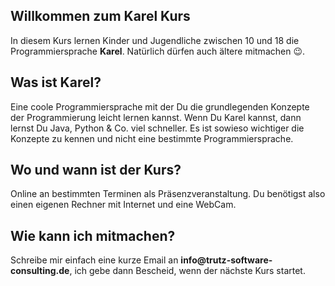 ## Willkommen zum Karel Kurs

In diesem Kurs lernen Kinder und Jugendliche zwischen 10 und 18 die Programmiersprache __Karel__. Natürlich dürfen auch ältere mitmachen 😉.

## Was ist Karel?

Eine coole Programmiersprache mit der Du die grundlegenden Konzepte der Programmierung leicht lernen kannst. Wenn Du Karel kannst, dann lernst Du Java, Python & Co. viel schneller. Es ist sowieso wichtiger die Konzepte zu kennen und nicht eine bestimmte Programmiersprache.

## Wo und wann ist der Kurs?

Online an bestimmten Terminen als Präsenzveranstaltung. Du benötigst also einen eigenen Rechner mit Internet und eine WebCam.

## Wie kann ich mitmachen?

Schreibe mir einfach eine kurze Email an __info@trutz-software-consulting.de__, ich gebe dann Bescheid, wenn der nächste Kurs startet.
